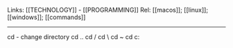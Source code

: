 Links: [[TECHNOLOGY]] - [[PROGRAMMING]]
Rel: [[macos]]; [[linux]]; [[windows]]; [[commands]]

--- 
cd - change directory
cd .. 
cd / 
cd \\
cd ~
cd
c: 